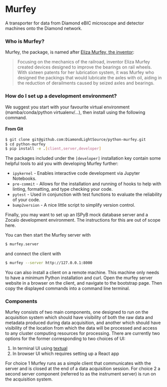 # Murfey

A transporter for data from Diamond eBIC microscope and detector machines onto the Diamond network.

### Who is Murfey?

Murfey, the package, is named after [Eliza Murfey, the inventor](https://nationalrrmuseum.org/blog/mother-of-invention-women-railroad-innovators/):

> Focusing on the mechanics of the railroad, inventor Eliza Murfey created devices designed
> to improve the bearings on rail wheels. With sixteen patents for her lubrication system,
> it was Murfey who designed the packings that would lubricate the axles with oil, aiding
> in the reduction of derailments caused by seized axles and bearings.

### How do I set up a development environment?

We suggest you start with your favourite virtual environment (mamba/conda/python virtualenv/...),
then install using the following command.

#### From Git

```bash
$ git clone git@github.com:DiamondLightSource/python-murfey.git
$ cd python-murfey
$ pip install -e .[client,server,developer]
```

The packages included under the `[developer]` installation key contain some helpful tools to aid you with developing Murfey further:

- `ipykernel` - Enables interactive code development via Jupyter Notebooks.
- `pre-commit` - Allows for the installation and running of hooks to help with linting, formatting, and type checking your code.
- `pytest` - Used in conjunction with test functions to evaluate the reliability of your code.
- `bump2version` - A nice little script to simplify version control.

Finally, you may want to set up an ISPyB mock database server and a Zocalo
development environment. The instructions for this are out of scope here.

You can then start the Murfey server with

```bash
$ murfey.server
```

and connect the client with

```bash
$ murfey --server http://127.0.0.1:8000
```

You can also install a client on a remote machine. This machine only needs to have
a minimum Python installation and curl. Open the murfey server website in a browser
on the client, and navigate to the bootstrap page. Then copy the displayed commands
into a command line terminal.

### Components

Murfey consists of two main components, one designed to run on the acquisition system which should have visibility of both
the raw data and metadata produced during data acquisition, and another which should have visibility of the location from
which the data will be processed and access to any cluster computing resources for processing. There are currently two options
for the former corresponding to two choices of UI:

1. In terminal UI using [textual](https://github.com/Textualize/textual)
2. In browser UI which requires setting up a React app

For choice 1 Murfey runs as a simple client that communicates with the server and is closed at the end of a data acquisition
session. For choice 2 a second server component (referred to as the instrument server) is run on the acquisition system.
